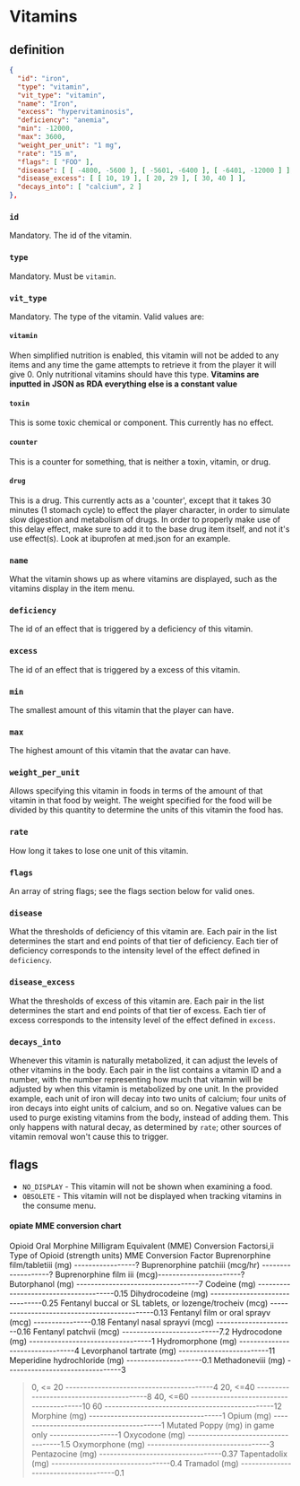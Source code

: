 # Vitamins

## definition

```JSON
{
  "id": "iron",
  "type": "vitamin",
  "vit_type": "vitamin",
  "name": "Iron",
  "excess": "hypervitaminosis",
  "deficiency": "anemia",
  "min": -12000,
  "max": 3600,
  "weight_per_unit": "1 mg",
  "rate": "15 m",
  "flags": [ "FOO" ],
  "disease": [ [ -4800, -5600 ], [ -5601, -6400 ], [ -6401, -12000 ] ],
  "disease_excess": [ [ 10, 19 ], [ 20, 29 ], [ 30, 40 ] ],
  "decays_into": [ "calcium", 2 ]
},
```
### `id`
Mandatory. The id of the vitamin.

### `type`
Mandatory. Must be `vitamin`.

### `vit_type`
Mandatory. The type of the vitamin. Valid values are:

#### `vitamin`
When simplified nutrition is enabled, this vitamin will not be added to any items and any time the game attempts to retrieve it from the player it will give 0.
Only nutritional vitamins should have this type. **Vitamins are inputted in JSON as RDA everything else is a constant value**

#### `toxin`
This is some toxic chemical or component. This currently has no effect.

#### `counter`
This is a counter for something, that is neither a toxin, vitamin, or drug.

#### `drug`
This is a drug. This currently acts as a 'counter', except that it takes 30 minutes (1 stomach cycle) to effect the player character, in order to simulate slow digestion and metabolism of drugs. In order to properly make use of this delay effect, make sure to add it to the base drug item itself, and not it's use effect(s). Look at ibuprofen at med.json for an example.

### `name`
What the vitamin shows up as where vitamins are displayed, such as the vitamins display in the item menu.

### `deficiency`
The id of an effect that is triggered by a deficiency of this vitamin.

### `excess`
The id of an effect that is triggered by a excess of this vitamin.

### `min`
The smallest amount of this vitamin that the player can have.

### `max`
The highest amount of this vitamin that the avatar can have.

### `weight_per_unit`
Allows specifying this vitamin in foods in terms of the amount of that vitamin in that food by weight.
The weight specified for the food will be divided by this quantity to determine the units of this vitamin the food has.

### `rate`
How long it takes to lose one unit of this vitamin.

### `flags`
An array of string flags; see the flags section below for valid ones.

### `disease`
What the thresholds of deficiency of this vitamin are.
Each pair in the list determines the start and end points of that tier of deficiency.
Each tier of deficiency corresponds to the intensity level of the effect defined in `deficiency`.

### `disease_excess`
What the thresholds of excess of this vitamin are.
Each pair in the list determines the start and end points of that tier of excess.
Each tier of excess corresponds to the intensity level of the effect defined in `excess`.


### `decays_into`
Whenever this vitamin is naturally metabolized, it can adjust the levels of other vitamins in the body.
Each pair in the list contains a vitamin ID and a number, with the number representing how much that vitamin will be adjusted by when this vitamin is metabolized by one unit.
In the provided example, each unit of iron will decay into two units of calcium; four units of iron decays into eight units of calcium, and so on.
Negative values can be used to purge existing vitamins from the body, instead of adding them.
This only happens with natural decay, as determined by `rate`; other sources of vitamin removal won't cause this to trigger.

## flags

- ```NO_DISPLAY``` - This vitamin will not be shown when examining a food.
- ```OBSOLETE``` - This vitamin will not be displayed when tracking vitamins in the consume menu.


#### opiate MME conversion chart
Opioid Oral Morphine Milligram Equivalent (MME) Conversion Factorsi,ii
Type of Opioid (strength units) MME Conversion Factor
Buprenorphine film/tabletiii (mg) -----------------?
Buprenorphine patchiii (mcg/hr) -------------------?
Buprenorphine film iii (mcg)-----------------------?
Butorphanol (mg) ----------------------------------7
Codeine (mg) --------------------------------------0.15
Dihydrocodeine (mg) -------------------------------0.25
Fentanyl buccal or SL tablets, or lozenge/trocheiv
(mcg) ---------------------------------------------0.13
Fentanyl film or oral sprayv (mcg) ----------------0.18
Fentanyl nasal sprayvi (mcg) ----------------------0.16
Fentanyl patchvii (mcg) ---------------------------7.2
Hydrocodone (mg) ----------------------------------1
Hydromorphone (mg) --------------------------------4
Levorphanol tartrate (mg) -------------------------11
Meperidine hydrochloride (mg) ---------------------0.1
Methadoneviii (mg) --------------------------------3
>0, <= 20 -----------------------------------------4
>20, <=40 -----------------------------------------8
>40, <=60 -----------------------------------------10
>60 -----------------------------------------------12
Morphine (mg) -------------------------------------1
Opium (mg) ----------------------------------------1
Mutated Poppy (mg) in game only -------------------1
Oxycodone (mg) ------------------------------------1.5
Oxymorphone (mg) ----------------------------------3
Pentazocine (mg) ----------------------------------0.37
Tapentadolix (mg) ---------------------------------0.4
Tramadol (mg) -------------------------------------0.1